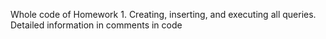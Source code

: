 Whole code of Homework 1. Creating, inserting, and executing all queries. Detailed information in comments in code
